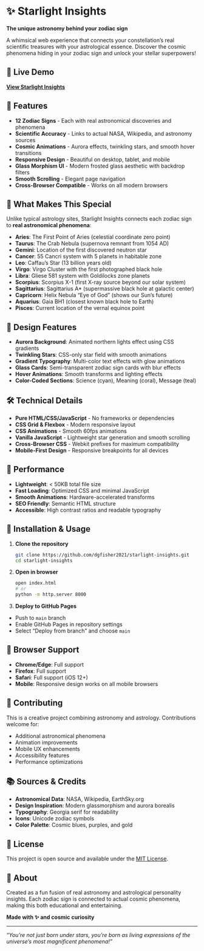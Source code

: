 # ✨ Starlight Insights

**The unique astronomy behind your zodiac sign**

A whimsical web experience that connects your constellation’s real scientific treasures with your astrological essence. Discover the cosmic phenomena hiding in your zodiac sign and unlock your stellar superpowers!

## 🌟 Live Demo

[**View Starlight Insights**](https://dgfisher2021.github.io/starlight-insights/)

## 🚀 Features

- **12 Zodiac Signs** - Each with real astronomical discoveries and phenomena
- **Scientific Accuracy** - Links to actual NASA, Wikipedia, and astronomy sources
- **Cosmic Animations** - Aurora effects, twinkling stars, and smooth hover transitions
- **Responsive Design** - Beautiful on desktop, tablet, and mobile
- **Glass Morphism UI** - Modern frosted glass aesthetic with backdrop filters
- **Smooth Scrolling** - Elegant page navigation
- **Cross-Browser Compatible** - Works on all modern browsers

## 🌌 What Makes This Special

Unlike typical astrology sites, Starlight Insights connects each zodiac sign to **real astronomical phenomena**:

- **Aries**: The First Point of Aries (celestial coordinate zero point)
- **Taurus**: The Crab Nebula (supernova remnant from 1054 AD)
- **Gemini**: Location of the first discovered neutron star
- **Cancer**: 55 Cancri system with 5 planets in habitable zone
- **Leo**: Caffau’s Star (13 billion years old)
- **Virgo**: Virgo Cluster with the first photographed black hole
- **Libra**: Gliese 581 system with Goldilocks zone planets
- **Scorpius**: Scorpius X-1 (first X-ray source beyond our solar system)
- **Sagittarius**: Sagittarius A* (supermassive black hole at galactic center)
- **Capricorn**: Helix Nebula “Eye of God” (shows our Sun’s future)
- **Aquarius**: Gaia BH1 (closest known black hole to Earth)
- **Pisces**: Current location of the vernal equinox point

## 🎨 Design Features

- **Aurora Background**: Animated northern lights effect using CSS gradients
- **Twinkling Stars**: CSS-only star field with smooth animations
- **Gradient Typography**: Multi-color text effects with glow animations
- **Glass Cards**: Semi-transparent zodiac sign cards with blur effects
- **Hover Animations**: Smooth transforms and lighting effects
- **Color-Coded Sections**: Science (cyan), Meaning (coral), Message (teal)

## 🛠️ Technical Details

- **Pure HTML/CSS/JavaScript** - No frameworks or dependencies
- **CSS Grid & Flexbox** - Modern responsive layout
- **CSS Animations** - Smooth 60fps animations
- **Vanilla JavaScript** - Lightweight star generation and smooth scrolling
- **Cross-Browser CSS** - Webkit prefixes for maximum compatibility
- **Mobile-First Design** - Responsive breakpoints for all devices

## 🎯 Performance

- **Lightweight**: < 50KB total file size
- **Fast Loading**: Optimized CSS and minimal JavaScript
- **Smooth Animations**: Hardware-accelerated transforms
- **SEO Friendly**: Semantic HTML structure
- **Accessible**: High contrast ratios and readable typography

## 🔧 Installation & Usage

1. **Clone the repository**
   
   ```bash
   git clone https://github.com/dgfisher2021/starlight-insights.git
   cd starlight-insights
   ```
1. **Open in browser**
   
   ```bash
   open index.html
   # or
   python -m http.server 8000
   ```
1. **Deploy to GitHub Pages**
- Push to `main` branch
- Enable GitHub Pages in repository settings
- Select “Deploy from branch” and choose `main`

## 📱 Browser Support

- **Chrome/Edge**: Full support
- **Firefox**: Full support
- **Safari**: Full support (iOS 12+)
- **Mobile**: Responsive design works on all mobile browsers

## 🌟 Contributing

This is a creative project combining astronomy and astrology. Contributions welcome for:

- Additional astronomical phenomena
- Animation improvements
- Mobile UX enhancements
- Accessibility features
- Performance optimizations

## 📚 Sources & Credits

- **Astronomical Data**: NASA, Wikipedia, EarthSky.org
- **Design Inspiration**: Modern glassmorphism and aurora borealis
- **Typography**: Georgia serif for readability
- **Icons**: Unicode zodiac symbols
- **Color Palette**: Cosmic blues, purples, and gold

## 📄 License

This project is open source and available under the [MIT License](LICENSE).

## 🌌 About

Created as a fun fusion of real astronomy and astrological personality insights. Each zodiac sign is connected to actual cosmic phenomena, making this both educational and entertaining.

**Made with ✨ and cosmic curiosity**

-----

*“You’re not just born under stars, you’re born as living expressions of the universe’s most magnificent phenomena!”*